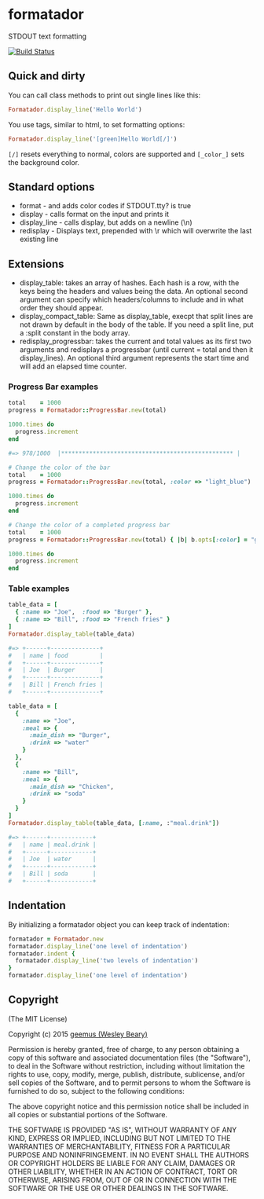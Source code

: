 # formatador

STDOUT text formatting

[![Build Status](https://travis-ci.org/geemus/formatador.svg)](http://travis-ci.org/geemus/formatador)

## Quick and dirty

You can call class methods to print out single lines like this:

```ruby
Formatador.display_line('Hello World')
```

You use tags, similar to html, to set formatting options:

```ruby
Formatador.display_line('[green]Hello World[/]')
```

`[/]` resets everything to normal, colors are supported and `[_color_]` sets the background color.

## Standard options

* format - and adds color codes if STDOUT.tty? is true
* display - calls format on the input and prints it
* display_line - calls display, but adds on a newline (\n)
* redisplay - Displays text, prepended with \r which will overwrite the last existing line

## Extensions

* display_table: takes an array of hashes. Each hash is a row, with the keys being the headers and values being the data. An optional second argument can specify which headers/columns to include and in what order they should appear.
* display_compact_table: Same as display_table, execpt that split lines are not drawn by default in the body of the table. If you need a split line, put a :split constant in the body array.
* redisplay_progressbar: takes the current and total values as its first two arguments and redisplays a progressbar (until current = total and then it display_lines). An optional third argument represents the start time and will add an elapsed time counter.

### Progress Bar examples

```ruby
total    = 1000
progress = Formatador::ProgressBar.new(total)

1000.times do
  progress.increment
end

#=> 978/1000  |************************************************* |

# Change the color of the bar
total    = 1000
progress = Formatador::ProgressBar.new(total, :color => "light_blue")

1000.times do
  progress.increment
end

# Change the color of a completed progress bar
total    = 1000
progress = Formatador::ProgressBar.new(total) { |b| b.opts[:color] = "green" }

1000.times do
  progress.increment
end
```

### Table examples

```ruby
table_data = [
  { :name => "Joe",  :food => "Burger" },
  { :name => "Bill", :food => "French fries" }
]
Formatador.display_table(table_data)

#=> +------+--------------+
#   | name | food         |
#   +------+--------------+
#   | Joe  | Burger       |
#   +------+--------------+
#   | Bill | French fries |
#   +------+--------------+

table_data = [
  {
    :name => "Joe",
    :meal => {
      :main_dish => "Burger",
      :drink => "water"
    }
  },
  {
    :name => "Bill",
    :meal => {
      :main_dish => "Chicken",
      :drink => "soda"
    }
  }
]
Formatador.display_table(table_data, [:name, :"meal.drink"])

#=> +------+------------+
#   | name | meal.drink |
#   +------+------------+
#   | Joe  | water      |
#   +------+------------+
#   | Bill | soda       |
#   +------+------------+
```

## Indentation

By initializing a formatador object you can keep track of indentation:

```ruby
formatador = Formatador.new
formatador.display_line('one level of indentation')
formatador.indent {
  formatador.display_line('two levels of indentation')
}
formatador.display_line('one level of indentation')
```

## Copyright

(The MIT License)

Copyright (c) 2015 [geemus (Wesley Beary)](http://github.com/geemus)

Permission is hereby granted, free of charge, to any person obtaining
a copy of this software and associated documentation files (the
"Software"), to deal in the Software without restriction, including
without limitation the rights to use, copy, modify, merge, publish,
distribute, sublicense, and/or sell copies of the Software, and to
permit persons to whom the Software is furnished to do so, subject to
the following conditions:

The above copyright notice and this permission notice shall be
included in all copies or substantial portions of the Software.

THE SOFTWARE IS PROVIDED "AS IS", WITHOUT WARRANTY OF ANY KIND,
EXPRESS OR IMPLIED, INCLUDING BUT NOT LIMITED TO THE WARRANTIES OF
MERCHANTABILITY, FITNESS FOR A PARTICULAR PURPOSE AND
NONINFRINGEMENT. IN NO EVENT SHALL THE AUTHORS OR COPYRIGHT HOLDERS BE
LIABLE FOR ANY CLAIM, DAMAGES OR OTHER LIABILITY, WHETHER IN AN ACTION
OF CONTRACT, TORT OR OTHERWISE, ARISING FROM, OUT OF OR IN CONNECTION
WITH THE SOFTWARE OR THE USE OR OTHER DEALINGS IN THE SOFTWARE.

